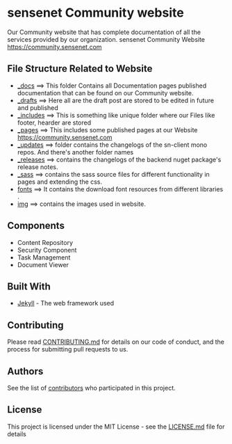 # sensenet Community website

Our Community website that has complete documentation of all the services provided by our organization.
sensenet Community Website https://community.sensenet.com

## File Structure Related to Website
 - [_docs](_docs) ==> This folder Contains all Documentation pages published documentation that can be found on our Community website.
 - [_drafts](_drafts)   ==> Here all are the draft post are stored to be edited in future and published 
 - [_includes](_includes)  ==> This is something like unique folder where our Files like footer, hearder are stored
 - [_pages](_pages)   ==> This includes some published pages at our Website https://community.sensenet.com
 - [_updates](_updates)   ==> folder contains the changelogs of the sn-client mono repos. And there's another folder names
  - [_releases](_releases)  ==> contains the changelogs of the backend nuget package's release notes.
  - [_sass](_sass)  ==> contains the sass source files for different functionality in pages and extending the css.
 - [fonts](fonts)  ==>  It contains the download font resources from different libraries .
 - [img](img)  ==> contains the images used in website.


## Components

 - Content Repository
 - Security Component
 - Task Management
 - Document Viewer

## Built With

* [Jekyll](https://jekyllrb.com/) - The web framework used

## Contributing

Please read [CONTRIBUTING.md](CONTRIBUTING.md) for details on our code of conduct, and the process for submitting pull requests to us.

## Authors 
See the list of [contributors](https://github.com/SenseNet/sensenet.github.io/graphs/contributors) who participated in this project.

## License

This project is licensed under the MIT License - see the [LICENSE.md](https://github.com/SenseNet/sensenet.github.io/blob/master/LICENSE) file for details

